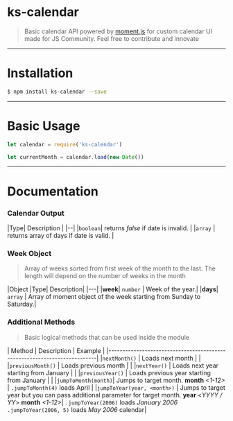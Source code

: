 # ks-calendar

> Basic calendar API powered by [moment.js](https://momentjs.com/) for custom calendar UI made for JS Community. Feel free to contribute and innovate

---
# Installation

```bash
$ npm install ks-calendar --save
```

___

# Basic Usage

```javascript
let calendar = require('ks-calendar')

let currentMonth = calendar.load(new Date())

```

___

# Documentation

### Calendar Output

|Type| Description |
|--|
|`boolean`| returns *false* if date is invalid. |
|`array` | returns array of days if date is valid. |

### Week Object
> Array of weeks sorted from first week of the month to the last. The length will depend on the number of weeks in the month

|Object |Type| Description|
|---|
|**week**| `number` | Week of the year.|
|**days**| `array` | Array of moment object of the week starting from Sunday to Saturday.|

### Additional Methods
> Basic logical methods that can be used inside the module

| Method             | Description                               | Example |
|--------------------------------------------------------------------------|
|`nextMonth()`       | Loads next month                           | |
|`previousMonth()`   | Loads previous month                       | |
|`nextYear()`        | Loads next year starting from January      | |
|`previousYear()`    | Loads previous year starting from January  | |
|`jumpToMonth(month)`| Jumps to target month. **month** *<1-12>*  | `.jumpToMonth(4)` loads April |
|`jumpToYear(year, <month>)`  | Jumps to target year but you can pass additional parameter for target month. **year** <*YYYY / YY*> **month** *<1-12>*| `.jumpToYear(2006)` loads *January 2006* `.jumpToYear(2006, 5)` loads *May 2006* calendar|

